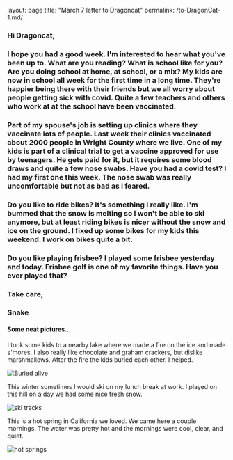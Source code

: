 layout: page
title: "March 7 letter to Dragoncat"
permalink: /to-DragonCat-1.md/

### Hi Dragoncat,
### I hope you had a good week. I'm interested to hear what you've been up to. What are you reading? What is school like for you? Are you doing school at home, at school, or a mix? My kids are now in school all week for the first time in a long time. They're happier being there with their friends but we all worry about people getting sick with covid. Quite a few teachers and others who work at at the school have been vaccinated.

### Part of my spouse's job is setting up clinics where they vaccinate lots of people. Last week their clinics vaccinated about 2000 people in Wright County where we live. One of my kids is part of a clinical trial to get a vaccine approved for use by teenagers. He gets paid for it, but it requires some blood draws and quite a few nose swabs. Have you had a covid test? I had my first one this week. The nose swab was really uncomfortable but not as bad as I feared.

### Do you like to ride bikes? It's something I really like. I'm bummed that the snow is melting so I won't be able to ski anymore, but at least riding bikes is nicer without the snow and ice on the ground. I fixed up some bikes for my kids this weekend. I work on bikes quite a bit.

### Do you like playing frisbee? I played some frisbee yesterday and today. Frisbee golf is one of my favorite things. Have you ever played that?

### Take care,
### Snake



#### Some neat pictures...

I took some kids to a nearby lake where we made a fire on the ice and made s'mores. I also really like chocolate and graham crackers, but dislike marshmallows. After the fire the kids buried each other. I helped.

![Buried alive](https://user-images.githubusercontent.com/80181083/110267552-ae810100-7f85-11eb-9cad-24c076580a62.jpg)

This winter sometimes I would ski on my lunch break at work. I played on this hill on a day we had some nice fresh snow.

![ski tracks](https://user-images.githubusercontent.com/80181083/110267063-ac6a7280-7f84-11eb-8190-aae28772a39e.jpg)


This is a hot spring in California we loved. We came here a couple mornings. The water was pretty hot and the mornings were cool, clear, and quiet.

![hot springs](https://user-images.githubusercontent.com/80181083/110270065-a2e40900-7f8a-11eb-9628-58cfa59ffb0e.jpg)
